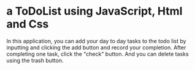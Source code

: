 # a ToDoList using JavaScript, Html and Css

In this application, you can add your day to day tasks to the todo list by inputting and clicking the add button and record your completion. After completing one task, click the "check" button. And you can delete tasks using the trash button.
